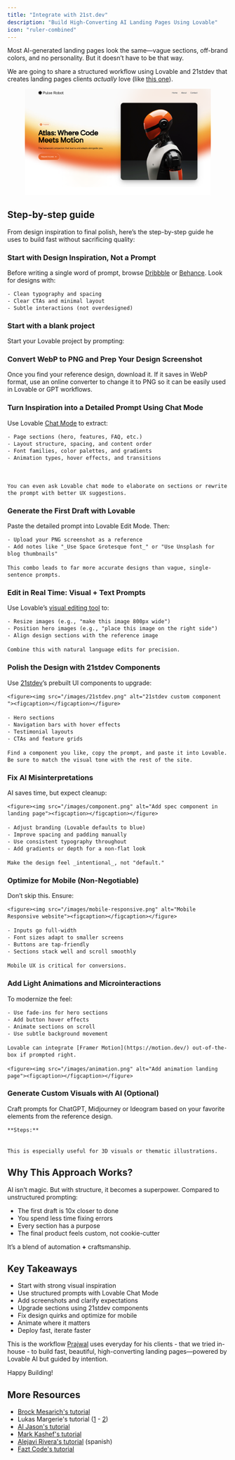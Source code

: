 ```yaml
---
title: "Integrate with 21st.dev"
description: "Build High-Converting AI Landing Pages Using Lovable"
icon: "ruler-combined"
---
```


Most AI-generated landing pages look the same—vague sections, off-brand colors, and no personality. But it doesn’t have to be that way.

We are going to share a structured workflow using Lovable and 21stdev that creates landing pages clients _actually_ love (like [this one](https://lovable.dev/projects/35d72d2e-6e25-40e5-9b0c-c0d1a7c1b727)).

<figure><img src="/images/hero-section.png" alt="Hero Section Landing Page"><figcaption></figcaption></figure>

## Step-by-step guide

From design inspiration to final polish, here’s the step-by-step guide he uses to build fast without sacrificing quality:

### Start with Design Inspiration, Not a Prompt
Before writing a single word of prompt, browse [Dribbble](https://dribbble.com/) or [Behance](https://www.behance.net/). Look for designs with:

    - Clean typography and spacing
    - Clear CTAs and minimal layout
    - Subtle interactions (not overdesigned)

    
    

### Start with a blank project
Start your Lovable project by prompting:

    

### Convert WebP to PNG and Prep Your Design Screenshot 
Once you find your reference design, download it. If it saves in WebP format, use an online converter to change it to PNG so it can be easily used in Lovable or GPT workflows.

    

### Turn Inspiration into a Detailed Prompt Using Chat Mode
Use Lovable [Chat Mode](https://docs.lovable.dev/features/labs#chat-mode) to extract:

    - Page sections (hero, features, FAQ, etc.)
    - Layout structure, spacing, and content order
    - Font families, color palettes, and gradients
    - Animation types, hover effects, and transitions

    
    
    You can even ask Lovable chat mode to elaborate on sections or rewrite the prompt with better UX suggestions.

###  Generate the First Draft with Lovable
Paste the detailed prompt into Lovable Edit Mode. Then:

    - Upload your PNG screenshot as a reference
    - Add notes like "_Use Space Grotesque font_" or "Use Unsplash for blog thumbnails"

    This combo leads to far more accurate designs than vague, single-sentence prompts.

    

### Edit in Real Time: Visual + Text Prompts
Use Lovable’s [visual editing tool](https://docs.lovable.dev/features/visual-edit) to:

    - Resize images (e.g., "make this image 800px wide")
    - Position hero images (e.g., "place this image on the right side")
    - Align design sections with the reference image

    Combine this with natural language edits for precision.

### Polish the Design with 21stdev Components
Use [21stdev](https://21st.dev/)’s prebuilt UI components to upgrade:

    <figure><img src="/images/21stdev.png" alt="21stdev custom component "><figcaption></figcaption></figure>

    - Hero sections
    - Navigation bars with hover effects
    - Testimonial layouts
    - CTAs and feature grids

    Find a component you like, copy the prompt, and paste it into Lovable. Be sure to match the visual tone with the rest of the site.

### Fix AI Misinterpretations
AI saves time, but expect cleanup:

    <figure><img src="/images/component.png" alt="Add spec component in landing page"><figcaption></figcaption></figure>

    - Adjust branding (Lovable defaults to blue)
    - Improve spacing and padding manually
    - Use consistent typography throughout
    - Add gradients or depth for a non-flat look

    Make the design feel _intentional_, not "default."

### Optimize for Mobile (Non-Negotiable)
Don’t skip this. Ensure:

    <figure><img src="/images/mobile-responsive.png" alt="Mobile Responsive website"><figcaption></figcaption></figure>

    - Inputs go full-width
    - Font sizes adapt to smaller screens
    - Buttons are tap-friendly
    - Sections stack well and scroll smoothly

    Mobile UX is critical for conversions.

### Add Light Animations and Microinteractions
To modernize the feel:

    - Use fade-ins for hero sections
    - Add button hover effects
    - Animate sections on scroll
    - Use subtle background movement

    Lovable can integrate [Framer Motion](https://motion.dev/) out-of-the-box if prompted right.

    <figure><img src="/images/animation.png" alt="Add animation landing page"><figcaption></figcaption></figure>

### Generate Custom Visuals with AI (Optional)
Craft prompts for ChatGPT, Midjourney or Ideogram based on your favorite elements from the reference design.

    **Steps:**

    
    This is especially useful for 3D visuals or thematic illustrations.
  </Step>
  
  
</Steps>

## Why This Approach Works?

AI isn't magic. But with structure, it becomes a superpower. Compared to unstructured prompting:

- The first draft is 10x closer to done
- You spend less time fixing errors
- Every section has a purpose
- The final product feels custom, not cookie-cutter

It’s a blend of automation **\+** craftsmanship.

## Key Takeaways

- Start with strong visual inspiration
- Use structured prompts with Lovable Chat Mode
- Add screenshots and clarify expectations
- Upgrade sections using 21stdev components
- Fix design quirks and optimize for mobile
- Animate where it matters
- Deploy fast, iterate faster

This is the workflow [Prajwal](https://x.com/PrajwalTomar_/status/1902371273147064772) uses everyday for his clients - that we tried in-house - to build fast, beautiful, high-converting landing pages—powered by Lovable AI but guided by intention.

Happy Building\!

## More Resources

- [Brock Mesarich's tutorial](https://www.youtube.com/watch?v=v48gJFQvE1Y&pp=ygUPbG92YWJsZSAyMXN0ZGV2)
- Lukas Margerie's tutorial ([1](https://www.youtube.com/watch?v=-GiBI0leMHU&t=30s&pp=ygUPbG92YWJsZSAyMXN0ZGV2) - [2](https://www.youtube.com/watch?v=uqdFobvoRQQ&pp=ygUPbG92YWJsZSAyMXN0ZGV20gcJCb0Ag7Wk3p_U))
- [AI Jason's tutorial](https://www.youtube.com/watch?v=8MPElOdNjtk&pp=ygUPbG92YWJsZSAyMXN0ZGV2)
- [Mark Kashef's tutorial](https://www.youtube.com/watch?v=Zv7N0SxfpRM&t=269s&pp=ygUPbG92YWJsZSAyMXN0ZGV2)
- [Alejavi Rivera's tutorial](https://www.youtube.com/watch?v=mMBp0uGZOWw&pp=ygUPbG92YWJsZSAyMXN0ZGV2) (spanish)
- [Fazt Code's tutorial](https://www.youtube.com/watch?v=RGZeP1_oMoY&pp=ygUPbG92YWJsZSAyMXN0ZGV2)